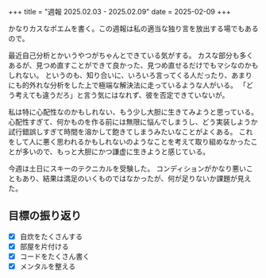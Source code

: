 +++
title = "週報 2025.02.03 - 2025.02.09"
date = 2025-02-09
+++

かなりカスなポエムを書く。この週報は私の適当な独り言を放出する場でもあるので。

最近自己分析とかいうやつがちゃんとできている気がする。
カスな部分も多くあるが、見つめ直すことができて良かった、見つめ直せるだけでもマシなのかもしれない。
というのも、知り合いに、いろいろ言ってくる人だったり、あまりにも的外れな分析をした上で極端な解決法に走っているような人がいる。
「どう考えても違うだろ」と言う気にはなれず、彼を否定できていないが。

私は特に心配性なのかもしれない、もう少し大胆に生きてみようと思っている。
心配性すぎて、何かものを作る前には無限に悩んでしまうし、どう実装しようか試行錯誤しすぎて時間を溶かして飽きてしまうみたいなことがよくある。
これをして人に悪く思われるかもしれないのようなことを考えて取り組めなかったことが多いので、もっと大胆にかつ謙虚に生きようと感じている。

今週は土日にスキーのテクニカルを受験した。
コンディションがかなり悪いこともあり、結果は満足のいくものではなかったが、何が足りないか課題が見えた。

## 目標の振り返り

- [x] 自炊をたくさんする
- [x] 部屋を片付ける
- [x] コードをたくさん書く
- [x] メンタルを整える
